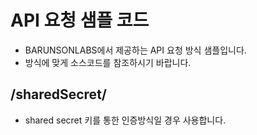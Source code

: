 # API 요청 샘플 코드

- BARUNSONLABS에서 제공하는 API 요청 방식 샘플입니다.
- 방식에 맞게 소스코드를 참조하시기 바랍니다.

## /sharedSecret/

- shared secret 키를 통한 인증방식일 경우 사용합니다.
